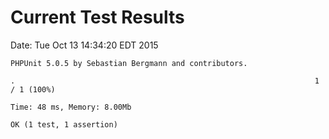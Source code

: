 # Current Test Results

Date: Tue Oct 13 14:34:20 EDT 2015

```
PHPUnit 5.0.5 by Sebastian Bergmann and contributors.

.                                                                   1 / 1 (100%)

Time: 48 ms, Memory: 8.00Mb

OK (1 test, 1 assertion)
```
